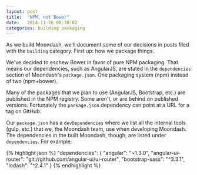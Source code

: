 ```yaml
---
layout: post
title:  "NPM, not Bower"
date:   2014-11-26 00:38:02
categories: building packaging
---
```


As we build Moondash, we'll document some of our decisions in posts 
filed with the ``building`` category. First up: how we package things.


We've decided to eschew Bower in favor of pure NPM packaging. That 
means our dependencies, such as AngularJS, are stated in the 
``dependencies`` section of Moondash's ``package.json``. One packaging 
system (npm) instead of two (npm+bower).

Many of the packages that we plan to use (AngularJS, Bootstrap, etc.) 
are published in the NPM registry. Some aren't, or are behind on 
published versions. Fortunately the ``package.json`` dependency can 
point at a URL for a tag on GitHub.

Our ``package.json`` has a ``devDependencies`` where we list all the 
internal tools (gulp, etc.) that we, the Moondash team, use when 
developing Moondash. The dependencies in the built Moondash, though, 
are listed under ``dependencies``. For example:

{% highlight json %}
  "dependencies": {
    "angular": "~1.3.0",
    "angular-ui-router": "git://github.com/angular-ui/ui-router",
    "bootstrap-sass": "^3.3.1",
    "lodash": "^2.4.1"
  }
{% endhighlight %}